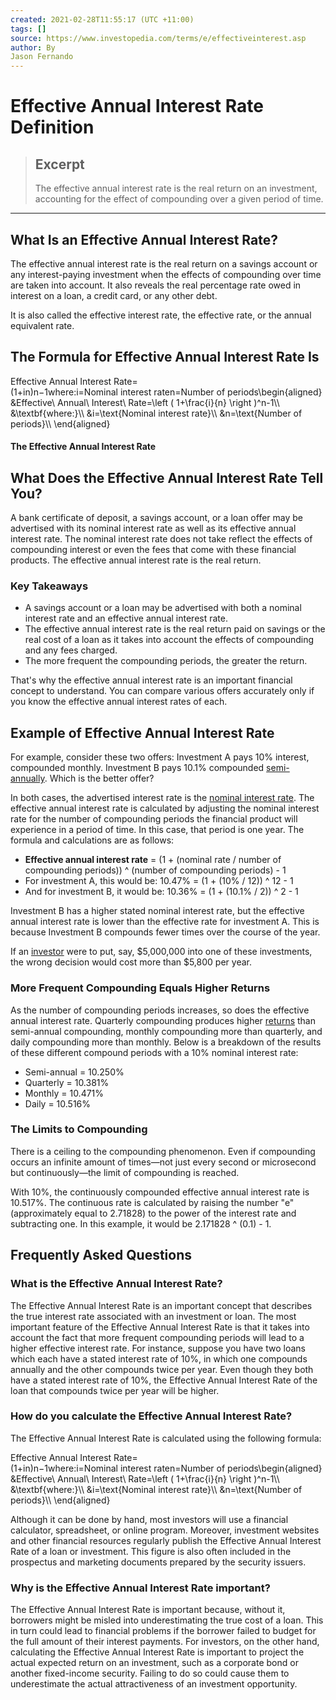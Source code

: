 ```yaml
---
created: 2021-02-28T11:55:17 (UTC +11:00)
tags: []
source: https://www.investopedia.com/terms/e/effectiveinterest.asp
author: By
Jason Fernando
---
```


# Effective Annual Interest Rate Definition

> ## Excerpt
> The effective annual interest rate is the real return on an investment, accounting for the effect of compounding over a given period of time.

---
## What Is an Effective Annual Interest Rate?

The effective annual interest rate is the real return on a savings account or any interest-paying investment when the effects of compounding over time are taken into account. It also reveals the real percentage rate owed in interest on a loan, a credit card, or any other debt.

It is also called the effective interest rate, the effective rate, or the annual equivalent rate.

## The Formula for Effective Annual Interest Rate Is

Effective Annual Interest Rate\=(1+in)n−1where:i\=Nominal interest raten\=Number of periods\\begin{aligned} &Effective\\ Annual\\ Interest\\ Rate=\\left ( 1+\\frac{i}{n} \\right )^n-1\\\\ &\\textbf{where:}\\\\ &i=\\text{Nominal interest rate}\\\\ &n=\\text{Number of periods}\\\\ \\end{aligned}

#### The Effective Annual Interest Rate

## What Does the Effective Annual Interest Rate Tell You?

A bank certificate of deposit, a savings account, or a loan offer may be advertised with its nominal interest rate as well as its effective annual interest rate. The nominal interest rate does not take reflect the effects of compounding interest or even the fees that come with these financial products. The effective annual interest rate is the real return.

### Key Takeaways

-   A savings account or a loan may be advertised with both a nominal interest rate and an effective annual interest rate.
-   The effective annual interest rate is the real return paid on savings or the real cost of a loan as it takes into account the effects of compounding and any fees charged.
-   The more frequent the compounding periods, the greater the return.

That's why the effective annual interest rate is an important financial concept to understand. You can compare various offers accurately only if you know the effective annual interest rates of each.

## Example of Effective Annual Interest Rate

For example, consider these two offers: Investment A pays 10% interest, compounded monthly. Investment B pays 10.1% compounded [semi-annually](https://www.investopedia.com/terms/s/semiannual.asp). Which is the better offer?

In both cases, the advertised interest rate is the [nominal interest rate](https://www.investopedia.com/terms/n/nominalinterestrate.asp). The effective annual interest rate is calculated by adjusting the nominal interest rate for the number of compounding periods the financial product will experience in a period of time. In this case, that period is one year. The formula and calculations are as follows:

-   **Effective annual interest rate** = (1 + (nominal rate / number of compounding periods)) ^ (number of compounding periods) - 1
-   For investment A, this would be: 10.47% = (1 + (10% / 12)) ^ 12 - 1
-   And for investment B, it would be: 10.36% = (1 + (10.1% / 2)) ^ 2 - 1

Investment B has a higher stated nominal interest rate, but the effective annual interest rate is lower than the effective rate for investment A. This is because Investment B compounds fewer times over the course of the year.

If an [investor](https://www.investopedia.com/terms/i/investor.asp) were to put, say, $5,000,000 into one of these investments, the wrong decision would cost more than $5,800 per year.

### More Frequent Compounding Equals Higher Returns

As the number of compounding periods increases, so does the effective annual interest rate. Quarterly compounding produces higher [returns](https://www.investopedia.com/terms/r/return.asp) than semi-annual compounding, monthly compounding more than quarterly, and daily compounding more than monthly. Below is a breakdown of the results of these different compound periods with a 10% nominal interest rate:

-   Semi-annual = 10.250%
-   Quarterly = 10.381%
-   Monthly = 10.471%
-   Daily = 10.516%

### The Limits to Compounding

There is a ceiling to the compounding phenomenon. Even if compounding occurs an infinite amount of times—not just every second or microsecond but continuously—the limit of compounding is reached.

With 10%, the continuously compounded effective annual interest rate is 10.517%. The continuous rate is calculated by raising the number "e" (approximately equal to 2.71828) to the power of the interest rate and subtracting one. In this example, it would be 2.171828 ^ (0.1) - 1.

## Frequently Asked Questions

### What is the Effective Annual Interest Rate?

The Effective Annual Interest Rate is an important concept that describes the true interest rate associated with an investment or loan. The most important feature of the Effective Annual Interest Rate is that it takes into account the fact that more frequent compounding periods will lead to a higher effective interest rate. For instance, suppose you have two loans which each have a stated interest rate of 10%, in which one compounds annually and the other compounds twice per year. Even though they both have a stated interest rate of 10%, the Effective Annual Interest Rate of the loan that compounds twice per year will be higher. 

### How do you calculate the Effective Annual Interest Rate?

The Effective Annual Interest Rate is calculated using the following formula:

Effective Annual Interest Rate\=(1+in)n−1where:i\=Nominal interest raten\=Number of periods\\begin{aligned} &Effective\\ Annual\\ Interest\\ Rate=\\left ( 1+\\frac{i}{n} \\right )^n-1\\\\ &\\textbf{where:}\\\\ &i=\\text{Nominal interest rate}\\\\ &n=\\text{Number of periods}\\\\ \\end{aligned}

Although it can be done by hand, most investors will use a financial calculator, spreadsheet, or online program. Moreover, investment websites and other financial resources regularly publish the Effective Annual Interest Rate of a loan or investment. This figure is also often included in the prospectus and marketing documents prepared by the security issuers.

### Why is the Effective Annual Interest Rate important?

The Effective Annual Interest Rate is important because, without it, borrowers might be misled into underestimating the true cost of a loan. This in turn could lead to financial problems if the borrower failed to budget for the full amount of their interest payments. For investors, on the other hand, calculating the Effective Annual Interest Rate is important to project the actual expected return on an investment, such as a corporate bond or another fixed-income security. Failing to do so could cause them to underestimate the actual attractiveness of an investment opportunity.
